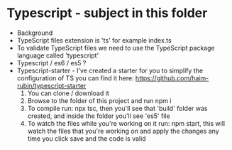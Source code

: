 # Typescript - subject in this folder

-   Background
-   TypeScript files extension is 'ts' for example index.ts
-   To validate TypeScript files we need to use the TypeScript package language called 'typescript'
-   Typescript / es6 / es5 ?
-   Typescript-starter - I've created a starter for you to simplify the configuration of TS you can find it here:
    https://github.com/haim-rubin/typescript-starter
    1. You can clone / download it
    2. Browse to the folder of this project and run npm i
    3. To compile run: npx tsc, then you'll see that 'build' folder was created, and inside the folder you'll see 'es5' file
    4. To watch the files while you're working on it run: npm start, this will watch the files that you're working on and apply the changes any time you click save and the code is valid
